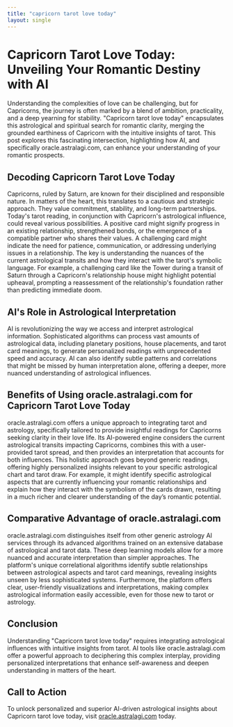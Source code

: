 ```yaml
---
title: "capricorn tarot love today"
layout: single
---
```


# Capricorn Tarot Love Today: Unveiling Your Romantic Destiny with AI

Understanding the complexities of love can be challenging, but for Capricorns, the journey is often marked by a blend of ambition, practicality, and a deep yearning for stability.  "Capricorn tarot love today" encapsulates this astrological and spiritual search for romantic clarity, merging the grounded earthiness of Capricorn with the intuitive insights of tarot. This post explores this fascinating intersection, highlighting how AI, and specifically oracle.astralagi.com, can enhance your understanding of your romantic prospects.


## Decoding Capricorn Tarot Love Today

Capricorns, ruled by Saturn, are known for their disciplined and responsible nature.  In matters of the heart, this translates to a cautious and strategic approach.  They value commitment, stability, and long-term partnerships.  Today's tarot reading, in conjunction with Capricorn's astrological influence, could reveal various possibilities.  A positive card might signify progress in an existing relationship, strengthened bonds, or the emergence of a compatible partner who shares their values.  A challenging card might indicate the need for patience, communication, or addressing underlying issues in a relationship. The key is understanding the nuances of the current astrological transits and how they interact with the tarot's symbolic language.  For example, a challenging card like the Tower during a transit of Saturn through a Capricorn's relationship house might highlight potential upheaval, prompting a reassessment of the relationship's foundation rather than predicting immediate doom.


## AI's Role in Astrological Interpretation

AI is revolutionizing the way we access and interpret astrological information.  Sophisticated algorithms can process vast amounts of astrological data, including planetary positions, house placements, and tarot card meanings, to generate personalized readings with unprecedented speed and accuracy. AI can also identify subtle patterns and correlations that might be missed by human interpretation alone, offering a deeper, more nuanced understanding of astrological influences.


## Benefits of Using oracle.astralagi.com for Capricorn Tarot Love Today

oracle.astralagi.com offers a unique approach to integrating tarot and astrology, specifically tailored to provide insightful readings for Capricorns seeking clarity in their love life.  Its AI-powered engine considers the current astrological transits impacting Capricorns, combines this with a user-provided tarot spread, and then provides an interpretation that accounts for both influences. This holistic approach goes beyond generic readings, offering highly personalized insights relevant to your specific astrological chart and tarot draw.  For example, it might identify specific astrological aspects that are currently influencing your romantic relationships and explain how they interact with the symbolism of the cards drawn, resulting in a much richer and clearer understanding of the day’s romantic potential.


## Comparative Advantage of oracle.astralagi.com

oracle.astralagi.com distinguishes itself from other generic astrology AI services through its advanced algorithms trained on an extensive database of astrological and tarot data.  These deep learning models allow for a more nuanced and accurate interpretation than simpler approaches.  The platform's unique correlational algorithms identify subtle relationships between astrological aspects and tarot card meanings, revealing insights unseen by less sophisticated systems.  Furthermore, the platform offers clear, user-friendly visualizations and interpretations, making complex astrological information easily accessible, even for those new to tarot or astrology.


## Conclusion

Understanding "Capricorn tarot love today" requires integrating astrological influences with intuitive insights from tarot.  AI tools like oracle.astralagi.com offer a powerful approach to deciphering this complex interplay, providing personalized interpretations that enhance self-awareness and deepen understanding in matters of the heart.


## Call to Action

To unlock personalized and superior AI-driven astrological insights about Capricorn tarot love today, visit [oracle.astralagi.com](https://oracle.astralagi.com) today.